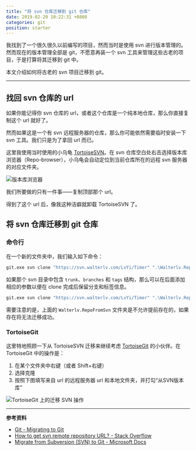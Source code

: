 ```yaml
---
title: "将 svn 仓库迁移到 git 仓库"
date: 2019-02-20 10:22:31 +0800
categories: git
position: starter
---
```


我找到了一个很久很久以前编写的项目，然而当时是使用 svn 进行版本管理的。然而现在的版本管理全部是 git，不愿意再装一个 svn 工具来管理这些古老的项目，于是打算将其迁移到 git 中。

本文介绍如何将古老的 svn 项目迁移到 git。

---

<div id="toc"></div>

## 找回 svn 仓库的 url

如果你能记得你 svn 仓库的 url，或者这个仓库是一个纯本地仓库，那么你直接复制这个 url 就好了。

然而如果这是一个有 svn 远程服务器的仓库，那么你可能依然需要临时安装一下 svn 工具。我们只是为了拿回 url 而已。

这里我使用当时使用的小乌龟 [TortoiseSVN](https://tortoisesvn.net/index.zh.html)。在 svn 仓库空白处右击选择版本库浏览器（Repo-browser），小乌龟会自动定位到当前仓库所在的远程 svn 服务器的对应文件夹。

![版本库浏览器](/static/posts/2019-02-20-10-11-00.png)

我们所要做的只有一件事——复制顶部那个 url。

得到了这个 url 后，像我这种洁癖就卸载 TortoiseSVN 了。

## 将 svn 仓库迁移到 git 仓库

### 命令行

在一个新的文件夹中，我们输入如下命令：

```bash
git.exe svn clone "https://svn.walterlv.com/LvYi/Timer" ".\Walterlv.RepoFromSvn"
```

如果那个 svn 目录中包含 `trunk`、`branches` 和 `tags` 结构，那么可以在后面添加相应的参数以便在 clone 完成后保留分支和标签信息。

```bash
git.exe svn clone "https://svn.walterlv.com/LvYi/Timer" ".\Walterlv.RepoFromSvn" -T trunk -b branches -t tags
```

需要注意的是，上面的 `Walterlv.RepoFromSvn` 文件夹是不允许提前存在的，如果存在将无法迁移成功。

### TortoiseGit

这里特地照顾一下从 TortoiseSVN 迁移来继续考虑 [TortoiseGit](https://tortoisegit.org/) 的小伙伴。在 TortoiseGit 中的操作是：

1. 在某个文件夹中右键（或者 Shift+右键）
1. 选择克隆
1. 按照下图填写来自 url 的远程服务器 url 和本地文件夹，并打勾“从SVN版本库”

![TortoiseGit 上的迁移 SVN 操作](/static/posts/2019-02-20-10-19-21.png)

---

**参考资料**

- [Git - Migrating to Git](https://git-scm.com/book/en/v2/Git-and-Other-Systems-Migrating-to-Git)
- [How to get svn remote repository URL? - Stack Overflow](https://stackoverflow.com/questions/9128344/how-to-get-svn-remote-repository-url)
- [Migrate from Subversion (SVN) to Git - Microsoft Docs](https://docs.microsoft.com/en-us/azure/devops/articles/perform-migration-from-svn-to-git?view=azure-devops)
